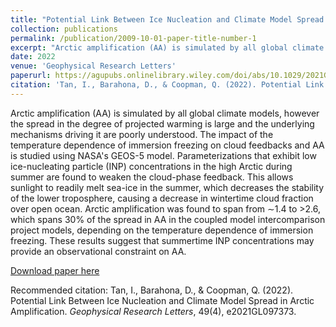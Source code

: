 ```yaml
---
title: "Potential Link Between Ice Nucleation and Climate Model Spread in Arctic Amplification"
collection: publications
permalink: /publication/2009-10-01-paper-title-number-1
excerpt: "Arctic amplification (AA) is simulated by all global climate models, however the spread in the degree of projected warming is large and the underlying mechanisms driving it are poorly understood. The impact of the temperature dependence of immersion freezing on cloud feedbacks and AA is studied using NASA's GEOS-5 model. Parameterizations that exhibit low ice-nucleating particle (INP) concentrations in the high Arctic during summer are found to weaken the cloud-phase feedback. This allows sunlight to readily melt sea-ice in the summer, which decreases the stability of the lower troposphere, causing a decrease in wintertime cloud fraction over open ocean. Arctic amplification was found to span from ∼1.4 to >2.6, which spans 30% of the spread in AA in the coupled model intercomparison project models, depending on the temperature dependence of immersion freezing. These results suggest that summertime INP concentrations may provide an observational constraint on AA."
date: 2022
venue: 'Geophysical Research Letters'
paperurl: https://agupubs.onlinelibrary.wiley.com/doi/abs/10.1029/2021GL097373
citation: 'Tan, I., Barahona, D., & Coopman, Q. (2022). Potential Link Between Ice Nucleation and Climate Model Spread in Arctic Amplification. <i>Geophysical Research Letters</i>, 49(4), e2021GL097373.'
---
```

Arctic amplification (AA) is simulated by all global climate models, however the spread in the degree of projected warming is large and the underlying mechanisms driving it are poorly understood. The impact of the temperature dependence of immersion freezing on cloud feedbacks and AA is studied using NASA's GEOS-5 model. Parameterizations that exhibit low ice-nucleating particle (INP) concentrations in the high Arctic during summer are found to weaken the cloud-phase feedback. This allows sunlight to readily melt sea-ice in the summer, which decreases the stability of the lower troposphere, causing a decrease in wintertime cloud fraction over open ocean. Arctic amplification was found to span from ∼1.4 to >2.6, which spans 30% of the spread in AA in the coupled model intercomparison project models, depending on the temperature dependence of immersion freezing. These results suggest that summertime INP concentrations may provide an observational constraint on AA.

[Download paper here](https://agupubs.onlinelibrary.wiley.com/doi/abs/10.1029/2021GL097373)

Recommended citation: Tan, I., Barahona, D., & Coopman, Q. (2022). Potential Link Between Ice Nucleation and Climate Model Spread in Arctic Amplification. <i>Geophysical Research Letters</i>, 49(4), e2021GL097373.
